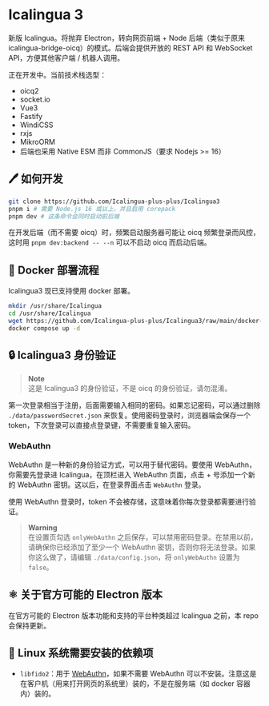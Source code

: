 # Icalingua 3

新版 Icalingua。将抛弃 Electron，转向网页前端 + Node 后端（类似于原来 icalingua-bridge-oicq）的模式。后端会提供开放的 REST API 和 WebSocket API，方便其他客户端 / 机器人调用。

正在开发中。当前技术栈选型：

- oicq2
- socket.io
- Vue3
- Fastify
- WindiCSS
- rxjs
- MikroORM
- 后端也采用 Native ESM 而非 CommonJS（要求 Nodejs >= 16）

## 🖊 如何开发

```bash
git clone https://github.com/Icalingua-plus-plus/Icalingua3
pnpm i # 需要 Node.js 16 或以上，并且启用 corepack
pnpm dev # 这条命令会同时启动前后端
```

在开发后端（而不需要 oicq）时，频繁启动服务器可能让 oicq 频繁登录而风控，这时用 `pnpm dev:backend -- --n` 可以不启动 oicq 而启动后端。

## 🐋 Docker 部署流程

Icalingua3 现已支持使用 docker 部署。

```bash
mkdir /usr/share/Icalingua
cd /usr/share/Icalingua
wget https://github.com/Icalingua-plus-plus/Icalingua3/raw/main/docker-compose.yml
docker compose up -d
```

## 🔒 Icalingua3 身份验证

> **Note**  
> 这是 Icalingua3 的身份验证，不是 oicq 的身份验证，请勿混淆。

第一次登录相当于注册，后面需要输入相同的密码。如果忘记密码，可以通过删除 `./data/passwordSecret.json` 来恢复。使用密码登录时，浏览器端会保存一个 token，下次登录可以直接点登录键，不需要重复输入密码。

### WebAuthn

WebAuthn 是一种新的身份验证方式，可以用于替代密码。要使用 WebAuthn，你需要先登录进 Icalingua，在顶栏进入 WebAuthn 页面，点击 + 号添加一个新的 WebAuthn 密钥。这以后，在登录界面点击 `WebAuthn` 登录。

使用 WebAuthn 登录时，token 不会被存储，这意味着你每次登录都需要进行验证。

> **Warning**  
> 在设置页勾选 `onlyWebAuthn` 之后保存，可以禁用密码登录。在禁用以前，请确保你已经添加了至少一个 WebAuthn 密钥，否则你将无法登录。如果你这么做了，请编辑 `./data/config.json`，将 `onlyWebAuthn` 设置为 `false`。

## ⚛ 关于官方可能的 Electron 版本

在官方可能的 Electron 版本功能和支持的平台种类超过 Icalingua 之前，本 repo 会保持更新。

## 🐧 Linux 系统需要安装的依赖项

- `libfido2`：用于 [WebAuthn](https://wiki.archlinux.org/title/WebAuthn)，如果不需要 WebAuthn 可以不安装。注意这是在客户机（用来打开网页的系统里）装的，不是在服务端（如 docker 容器内）装的。
